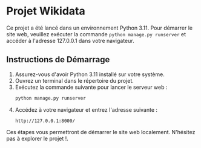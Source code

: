 # Projet Wikidata

Ce projet a été lancé dans un environnement Python 3.11. Pour démarrer le site web, veuillez exécuter la commande `python manage.py runserver` et accéder à l'adresse 127.0.0.1 dans votre navigateur.

## Instructions de Démarrage

1. Assurez-vous d'avoir Python 3.11 installé sur votre système.
2. Ouvrez un terminal dans le répertoire du projet.
3. Exécutez la commande suivante pour lancer le serveur web :
   ```bash
   python manage.py runserver
   ```
4. Accédez à votre navigateur et entrez l'adresse suivante :
   ```plaintext
   http://127.0.0.1:8000/
   ```

Ces étapes vous permettront de démarrer le site web localement. N'hésitez pas à explorer le projet  !.
